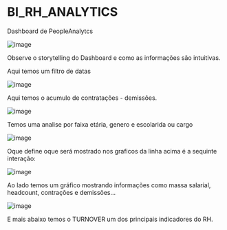 # BI_RH_ANALYTICS
Dashboard de PeopleAnalytcs

![image](https://github.com/175942/BI_RH_ANALYTICS/assets/162825773/8d117f5d-ed62-4842-9726-7a258828164d)

Observe o storytelling do Dashboard e como as informações são intuitivas.

Aqui temos um filtro de datas

![image](https://github.com/175942/BI_RH_ANALYTICS/assets/162825773/8cbcde55-53c4-4ce8-b75f-1d27eea50646)

Aqui temos o acumulo de contratações - demissões.

![image](https://github.com/175942/BI_RH_ANALYTICS/assets/162825773/70babe9f-23a1-4cf0-a264-0aa7c7a659d5)

Temos uma analise por faixa etária, genero e escolarida ou cargo 

![image](https://github.com/175942/BI_RH_ANALYTICS/assets/162825773/cfafbe4c-8c4b-4bcc-b22a-ec0810451ab8)

Oque define oque será mostrado nos graficos da linha acima é a sequinte interação:

![image](https://github.com/175942/BI_RH_ANALYTICS/assets/162825773/a42e42d5-dbab-4cb1-8317-5e9d75cfe89c)

Ao lado temos um gráfico mostrando informações como massa salarial, headcount, contrações e demissões...

![image](https://github.com/175942/BI_RH_ANALYTICS/assets/162825773/8c1b69f3-a5c2-4dab-a663-7b28079c1297)

E mais abaixo temos o TURNOVER um dos principais indicadores do RH.






